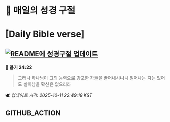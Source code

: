 # 🙏 매일의 성경 구절
# [Daily Bible verse]
## [![README에 성경구절 업데이트](https://github.com/DONGSUKA/first_test/actions/workflows/update-readme-bible.yml/badge.svg)](https://github.com/DONGSUKA/first_test/actions/workflows/update-readme-bible.yml)
<!-- START_BIBLE_VERSE -->
📖 **욥기 24:22**
> 그러나 하나님이 그의 능력으로 강포한 자들을 끌어내시나니 일어나는 자는 있어도 살아남을 확신은 없으리라

🕊️ _업데이트 시각: 2025-10-11 22:49:19 KST_
  <!-- END_BIBLE_VERSE -->
## GITHUB_ACTION
